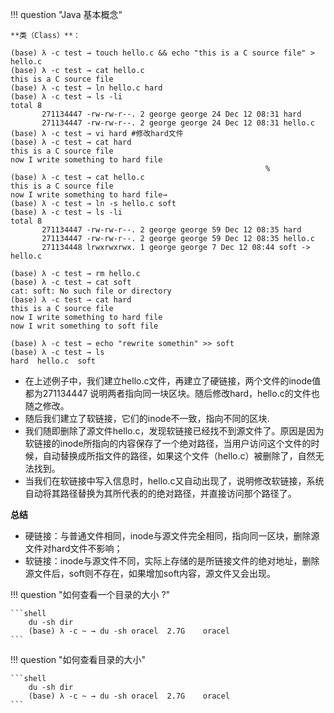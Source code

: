 
!!! question "Java 基本概念"

    **类（Class）**：

```shell
(base) λ -c test → touch hello.c && echo "this is a C source file" > hello.c
(base) λ -c test → cat hello.c
this is a C source file                      
(base) λ -c test → ln hello.c hard
(base) λ -c test → ls -li        
total 8
       271134447 -rw-rw-r--. 2 george george 24 Dec 12 08:31 hard
       271134447 -rw-rw-r--. 2 george george 24 Dec 12 08:31 hello.c 
(base) λ -c test → vi hard #修改hard文件
(base) λ -c test → cat hard   
this is a C source file
now I write something to hard file
                                                         %
(base) λ -c test → cat hello.c
this is a C source file 
now I write something to hard file→  
(base) λ -c test → ln -s hello.c soft
(base) λ -c test → ls -li
total 8
       271134447 -rw-rw-r--. 2 george george 59 Dec 12 08:35 hard
       271134447 -rw-rw-r--. 2 george george 59 Dec 12 08:35 hello.c
       271134448 lrwxrwxrwx. 1 george george 7 Dec 12 08:44 soft -> hello.c   

(base) λ -c test → rm hello.c
(base) λ -c test → cat soft   
cat: soft: No such file or directory
(base) λ -c test → cat hard   
this is a C source file
now I write something to hard file
now I writ something to soft file  

(base) λ -c test → echo "rewrite somethin" >> soft
(base) λ -c test → ls
hard  hello.c  soft
```
* 在上述例子中，我们建立hello.c文件，再建立了硬链接，两个文件的inode值都为271134447 说明两者指向同一块区块。随后修改hard，hello.c的文件也随之修改。
* 随后我们建立了软链接，它们的inode不一致，指向不同的区块.
* 我们随即删除了源文件hello.c，发现软链接已经找不到源文件了。原因是因为软链接的inode所指向的内容保存了一个绝对路径，当用户访问这个文件的时候，自动替换成所指文件的路径，如果这个文件（hello.c）被删除了，自然无法找到。
* 当我们在软链接中写入信息时，hello.c又自动出现了，说明修改软链接，系统自动将其路径替换为其所代表的的绝对路径，并直接访问那个路径了。


**总结**
* 硬链接：与普通文件相同，inode与源文件完全相同，指向同一区块，删除源文件对hard文件不影响；
* 软链接：inode与源文件不同，实际上存储的是所链接文件的绝对地址，删除源文件后，soft则不存在，如果增加soft内容，源文件又会出现。

!!! question "如何查看一个目录的大小 ?"

    ```shell
        du -sh dir
        (base) λ -c ~ → du -sh oracel  2.7G    oracel
    ```


!!! question "如何查看目录的大小"

    ```shell
        du -sh dir
        (base) λ -c ~ → du -sh oracel  2.7G    oracel
    ```
